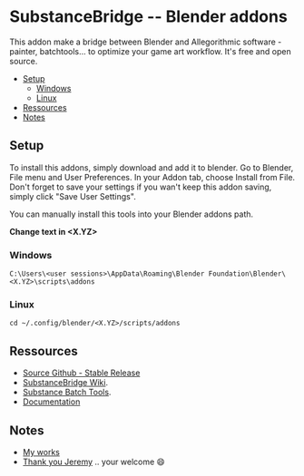 # SubstanceBridge -- Blender addons

This addon make a bridge between Blender and Allegorithmic software -painter,
batchtools... to optimize your game art workflow. It's free and open source.

* [Setup](#menu)
  * [Windows](#windows)
  * [Linux](#linux)
* [Ressources](#ressources)
* [Notes](#notes)

## Setup

To install this addons, simply download and add it to blender. Go to Blender,
File menu and User Preferences. In your Addon tab, choose Install from File.
Don't forget to save your settings if you wan't keep this addon saving, simply
click "Save User Settings".

You can manually install this tools into your Blender addons path.

**Change text in \<X.YZ\>**

### Windows

```windows
C:\Users\<user sessions>\AppData\Roaming\Blender Foundation\Blender\<X.YZ>\scripts\addons
```

### Linux

```linux
cd ~/.config/blender/<X.YZ>/scripts/addons
```

## Ressources

* [Source Github - Stable Release](https://github.com/stilobique/SubstanceBridge "substance bridge on github")
* [SubstanceBridge Wiki](https://github.com/stilobique/SubstanceBridge/wiki "substance bridge wiki").
* [Substance Batch Tools](https://support.allegorithmic.com/documentation/display/SB10/sbsbaker "substance batchtools").
* [Documentation](https://github.com/stilobique/SubstanceBridge/wiki "Wiki Add-on")


## Notes

* [My works](https://www.artstation.com/artist/stilobique)
* [Thank you Jeremy](http://dev-crea.com "Porfolio Jerem") .. your welcome :smile:
